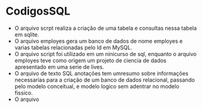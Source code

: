 # CodigosSQL
- O arquivo scrpt realiza a criação de uma tabela e consultas nessa tabela em sqlite.
- O arquivo employes gera um banco de dados de nome employes e varias tabelas relacionadas pelo Id em MySQL.
- O arquivo script foi utilizado em um ninicurso de sql, enquanto o arquivo employes teve como origem um projeto de ciencia de dados apresentado em uma serie de lives.
- O arquivo de texto SQL anotações tem umresumo sobre informações necessarias para a criação de um banco de dados relacional, passando pelo modelo conceitual, e modelo logico sem adentrar no modelo fissico.
- O arquivo 
